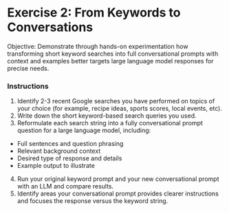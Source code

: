 # Exercise 2: From Keywords to Conversations

Objective: Demonstrate through hands-on experimentation how transforming short keyword searches into full conversational prompts with context and examples better targets large language model responses for precise needs.

### Instructions

1. Identify 2-3 recent Google searches you have performed on topics of your choice (for example, recipe ideas, sports scores, local events, etc).
2. Write down the short keyword-based search queries you used.
3. Reformulate each search string into a fully conversational prompt question for a large language model, including:

- Full sentences and question phrasing
- Relevant background context
- Desired type of response and details
- Example output to illustrate

4. Run your original keyword prompt and your new conversational prompt with an LLM and compare results.
5. Identify areas your conversational prompt provides clearer instructions and focuses the response versus the keyword string.
